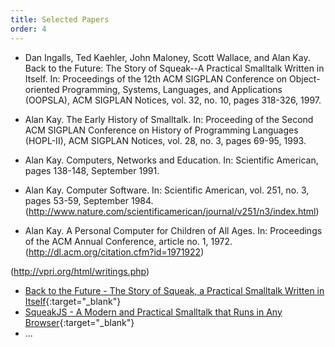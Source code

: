 ```yaml
---
title: Selected Papers
order: 4
---
```

- Dan Ingalls, Ted Kaehler, John Maloney, Scott Wallace, and Alan Kay.
  Back to the Future: The Story of Squeak--A Practical Smalltalk Written in Itself.
  In: Proceedings of the 12th ACM SIGPLAN Conference on Object-oriented Programming, Systems, Languages, and Applications (OOPSLA), ACM SIGPLAN Notices, vol. 32, no. 10, pages 318-326, 1997.
- Alan Kay.
  The Early History of Smalltalk.
  In:  Proceeding of the Second ACM SIGPLAN Conference on History of Programming Languages (HOPL-II), ACM SIGPLAN Notices, vol. 28, no. 3, pages 69-95, 1993.

- Alan Kay.
  Computers, Networks and Education.
  In: Scientific American, pages 138-148, September 1991.
- Alan Kay.
  Computer Software.
  In: Scientific American, vol. 251, no. 3, pages 53-59, September 1984.
    (http://www.nature.com/scientificamerican/journal/v251/n3/index.html)
- Alan Kay.
  A Personal Computer for Children of All Ages.
  In: Proceedings of the ACM Annual Conference, article no. 1, 1972.
    (http://dl.acm.org/citation.cfm?id=1971922)

(http://vpri.org/html/writings.php)

- [Back to the Future - The Story of Squeak, a Practical Smalltalk Written in Itself][1]{:target="_blank"}
- [SqueakJS - A Modern and Practical Smalltalk that Runs in Any Browser][2]{:target="_blank"}
- ...

[1]: ftp://ftp.create.ucsb.edu/pub/Smalltalk/Squeak/docs/OOPSLA.Squeak.html
[2]: http://hirschfeld.org/writings/media/FreudenbergIngallsFelgentreffPapeHirschfeld_2014_SqueakJSAModernAndPracticalSmalltalkThatRunsInAnyBrowser_AcmDL.pdf
